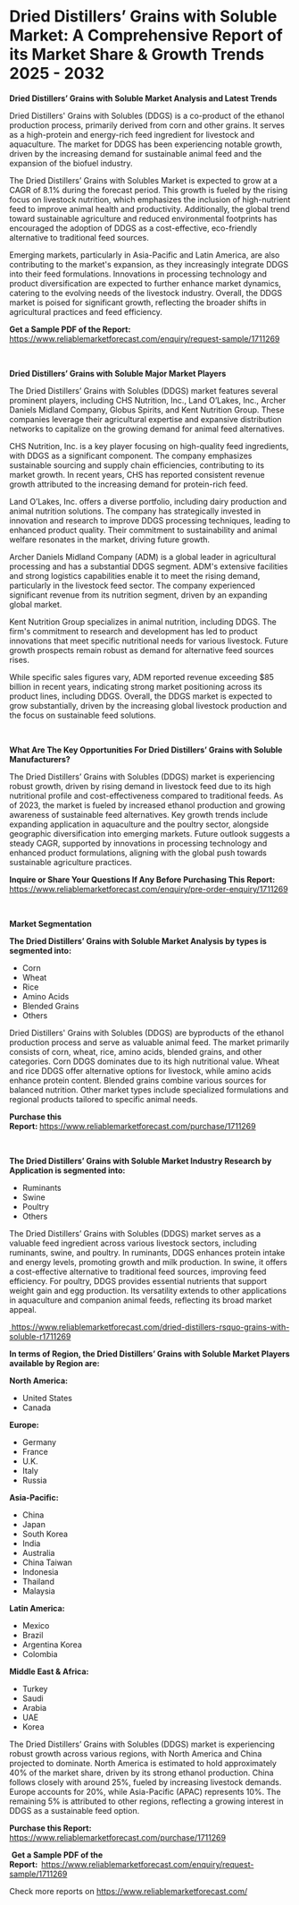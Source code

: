 <p><h1>Dried Distillers’ Grains with Soluble Market: A Comprehensive Report of its Market Share & Growth Trends 2025 - 2032</h1></p><p><strong>Dried Distillers’ Grains with Soluble Market Analysis and Latest Trends</strong></p>
<p><p>Dried Distillers' Grains with Solubles (DDGS) is a co-product of the ethanol production process, primarily derived from corn and other grains. It serves as a high-protein and energy-rich feed ingredient for livestock and aquaculture. The market for DDGS has been experiencing notable growth, driven by the increasing demand for sustainable animal feed and the expansion of the biofuel industry.</p><p>The Dried Distillers’ Grains with Solubles Market is expected to grow at a CAGR of 8.1% during the forecast period. This growth is fueled by the rising focus on livestock nutrition, which emphasizes the inclusion of high-nutrient feed to improve animal health and productivity. Additionally, the global trend toward sustainable agriculture and reduced environmental footprints has encouraged the adoption of DDGS as a cost-effective, eco-friendly alternative to traditional feed sources.</p><p>Emerging markets, particularly in Asia-Pacific and Latin America, are also contributing to the market's expansion, as they increasingly integrate DDGS into their feed formulations. Innovations in processing technology and product diversification are expected to further enhance market dynamics, catering to the evolving needs of the livestock industry. Overall, the DDGS market is poised for significant growth, reflecting the broader shifts in agricultural practices and feed efficiency.</p></p>
<p><strong>Get a Sample PDF of the Report:&nbsp;</strong> <a href="https://www.reliablemarketforecast.com/enquiry/request-sample/1711269?utm_campaign=1929&utm_medium=2&utm_source=Github&utm_content=ia&utm_term=10012025&utm_id=dried-distillers-grains-with-soluble">https://www.reliablemarketforecast.com/enquiry/request-sample/1711269</a></p>
<p>&nbsp;</p>
<p><strong>Dried Distillers’ Grains with Soluble Major Market Players</strong></p>
<p><p>The Dried Distillers’ Grains with Solubles (DDGS) market features several prominent players, including CHS Nutrition, Inc., Land O’Lakes, Inc., Archer Daniels Midland Company, Globus Spirits, and Kent Nutrition Group. These companies leverage their agricultural expertise and expansive distribution networks to capitalize on the growing demand for animal feed alternatives.</p><p>CHS Nutrition, Inc. is a key player focusing on high-quality feed ingredients, with DDGS as a significant component. The company emphasizes sustainable sourcing and supply chain efficiencies, contributing to its market growth. In recent years, CHS has reported consistent revenue growth attributed to the increasing demand for protein-rich feed.</p><p>Land O’Lakes, Inc. offers a diverse portfolio, including dairy production and animal nutrition solutions. The company has strategically invested in innovation and research to improve DDGS processing techniques, leading to enhanced product quality. Their commitment to sustainability and animal welfare resonates in the market, driving future growth.</p><p>Archer Daniels Midland Company (ADM) is a global leader in agricultural processing and has a substantial DDGS segment. ADM's extensive facilities and strong logistics capabilities enable it to meet the rising demand, particularly in the livestock feed sector. The company experienced significant revenue from its nutrition segment, driven by an expanding global market.</p><p>Kent Nutrition Group specializes in animal nutrition, including DDGS. The firm's commitment to research and development has led to product innovations that meet specific nutritional needs for various livestock. Future growth prospects remain robust as demand for alternative feed sources rises.</p><p>While specific sales figures vary, ADM reported revenue exceeding $85 billion in recent years, indicating strong market positioning across its product lines, including DDGS. Overall, the DDGS market is expected to grow substantially, driven by the increasing global livestock production and the focus on sustainable feed solutions.</p></p>
<p>&nbsp;</p>
<p><strong>What Are The Key Opportunities For Dried Distillers’ Grains with Soluble Manufacturers?</strong></p>
<p><p>The Dried Distillers’ Grains with Solubles (DDGS) market is experiencing robust growth, driven by rising demand in livestock feed due to its high nutritional profile and cost-effectiveness compared to traditional feeds. As of 2023, the market is fueled by increased ethanol production and growing awareness of sustainable feed alternatives. Key growth trends include expanding application in aquaculture and the poultry sector, alongside geographic diversification into emerging markets. Future outlook suggests a steady CAGR, supported by innovations in processing technology and enhanced product formulations, aligning with the global push towards sustainable agriculture practices.</p></p>
<p><strong>Inquire or Share Your Questions If Any Before Purchasing This Report:</strong> <a href="https://www.reliablemarketforecast.com/enquiry/pre-order-enquiry/1711269?utm_campaign=1929&utm_medium=2&utm_source=Github&utm_content=ia&utm_term=10012025&utm_id=dried-distillers-grains-with-soluble">https://www.reliablemarketforecast.com/enquiry/pre-order-enquiry/1711269</a></p>
<p>&nbsp;</p>
<p><strong>Market Segmentation</strong></p>
<p><strong>The Dried Distillers’ Grains with Soluble Market Analysis by types is segmented into:</strong></p>
<p><ul><li>Corn</li><li>Wheat</li><li>Rice</li><li>Amino Acids</li><li>Blended Grains</li><li>Others</li></ul></p>
<p><p>Dried Distillers' Grains with Solubles (DDGS) are byproducts of the ethanol production process and serve as valuable animal feed. The market primarily consists of corn, wheat, rice, amino acids, blended grains, and other categories. Corn DDGS dominates due to its high nutritional value. Wheat and rice DDGS offer alternative options for livestock, while amino acids enhance protein content. Blended grains combine various sources for balanced nutrition. Other market types include specialized formulations and regional products tailored to specific animal needs.</p></p>
<p><strong>Purchase this Report:&nbsp;</strong><a href="https://www.reliablemarketforecast.com/purchase/1711269?utm_campaign=1929&utm_medium=2&utm_source=Github&utm_content=ia&utm_term=10012025&utm_id=dried-distillers-grains-with-soluble">https://www.reliablemarketforecast.com/purchase/1711269</a></p>
<p>&nbsp;</p>
<p><strong>The Dried Distillers’ Grains with Soluble Market Industry Research by Application is segmented into:</strong></p>
<p><ul><li>Ruminants</li><li>Swine</li><li>Poultry</li><li>Others</li></ul></p>
<p><p>The Dried Distillers’ Grains with Solubles (DDGS) market serves as a valuable feed ingredient across various livestock sectors, including ruminants, swine, and poultry. In ruminants, DDGS enhances protein intake and energy levels, promoting growth and milk production. In swine, it offers a cost-effective alternative to traditional feed sources, improving feed efficiency. For poultry, DDGS provides essential nutrients that support weight gain and egg production. Its versatility extends to other applications in aquaculture and companion animal feeds, reflecting its broad market appeal.</p></p>
<p><a href="https://www.reliablemarketforecast.com/dried-distillers-rsquo-grains-with-soluble-r1711269?utm_campaign=1929&utm_medium=2&utm_source=Github&utm_content=ia&utm_term=10012025&utm_id=dried-distillers-grains-with-soluble">&nbsp;https://www.reliablemarketforecast.com/dried-distillers-rsquo-grains-with-soluble-r1711269</a></p>
<p><strong>In terms of Region, the Dried Distillers’ Grains with Soluble Market Players available by Region are:</strong></p>
<p>
    <p> <strong> North America: </strong>
        <ul>
            <li>United States</li>
            <li>Canada</li>
        </ul>
        </p> 
    <p> <strong> Europe: </strong>
        <ul>
            <li>Germany</li>
            <li>France</li>
            <li>U.K.</li>
            <li>Italy</li>
            <li>Russia</li>
        </ul>
        </p> 
    <p> <strong> Asia-Pacific: </strong>
        <ul>
            <li>China</li>
            <li>Japan</li>
            <li>South Korea</li>
            <li>India</li>
            <li>Australia</li>
            <li>China Taiwan</li>
            <li>Indonesia</li>
            <li>Thailand</li>
            <li>Malaysia</li>
        </ul>
        </p> 
    <p> <strong> Latin America: </strong>
        <ul>
            <li>Mexico</li>
            <li>Brazil</li>
            <li>Argentina Korea</li>
            <li>Colombia</li>
        </ul>
        </p> 
    <p> <strong> Middle East & Africa: </strong>
        <ul>
            <li>Turkey</li>
            <li>Saudi</li>
            <li>Arabia</li>
            <li>UAE</li>
            <li>Korea</li>
        </ul>
    </p>
    </p>
<p><p>The Dried Distillers’ Grains with Solubles (DDGS) market is experiencing robust growth across various regions, with North America and China projected to dominate. North America is estimated to hold approximately 40% of the market share, driven by its strong ethanol production. China follows closely with around 25%, fueled by increasing livestock demands. Europe accounts for 20%, while Asia-Pacific (APAC) represents 10%. The remaining 5% is attributed to other regions, reflecting a growing interest in DDGS as a sustainable feed option.</p></p>
<p><strong>Purchase this Report: </strong><a href="https://www.reliablemarketforecast.com/purchase/1711269?utm_campaign=1929&utm_medium=2&utm_source=Github&utm_content=ia&utm_term=10012025&utm_id=dried-distillers-grains-with-soluble">https://www.reliablemarketforecast.com/purchase/1711269</a></p>
<p>&nbsp;<strong>Get a Sample PDF of the Report:&nbsp;&nbsp;</strong><a href="https://www.reliablemarketforecast.com/enquiry/request-sample/1711269?utm_campaign=1929&utm_medium=2&utm_source=Github&utm_content=ia&utm_term=10012025&utm_id=dried-distillers-grains-with-soluble">https://www.reliablemarketforecast.com/enquiry/request-sample/1711269</a></p>
<p><strong></strong></p>
<p>Check more reports on <a href="https://www.reliablemarketforecast.com/?utm_campaign=1929&utm_medium=2&utm_source=Github&utm_content=ia&utm_term=10012025&utm_id=dried-distillers-grains-with-soluble">https://www.reliablemarketforecast.com/</a></p>